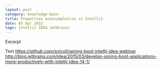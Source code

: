```yaml
---
layout: post
category: knowledge-base
title: Properties autocompletion in IntelliJ
date: 05 Apr 2015
tags: IntelliJ IDEA JetBrains
---
```


Excerpt


Text
https://github.com/snicoll/spring-boot-intellij-idea-webinar
http://blog.jetbrains.com/idea/2015/03/develop-spring-boot-applications-more-productively-with-intellij-idea-14-1/